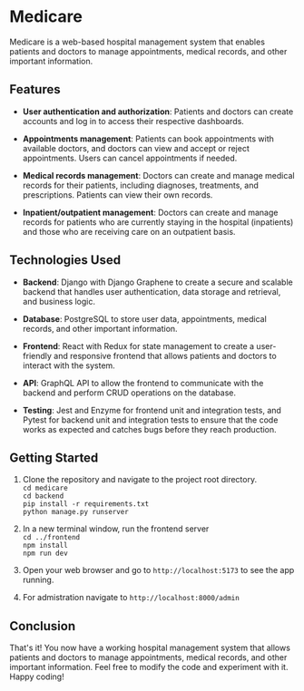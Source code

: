 # Medicare

Medicare is a web-based hospital management system that enables patients and doctors to manage appointments, medical records, and other important information.

## Features

- **User authentication and authorization**: Patients and doctors can create accounts and log in to access their respective dashboards.

- **Appointments management**: Patients can book appointments with available doctors, and doctors can view and accept or reject appointments. Users can cancel appointments if needed.

- **Medical records management**: Doctors can create and manage medical records for their patients, including diagnoses, treatments, and prescriptions. Patients can view their own records.

- **Inpatient/outpatient management**: Doctors can create and manage records for patients who are currently staying in the hospital (inpatients) and those who are receiving care on an outpatient basis.

## Technologies Used

- **Backend**: Django with Django Graphene to create a secure and scalable backend that handles user authentication, data storage and retrieval, and business logic.

- **Database**: PostgreSQL to store user data, appointments, medical records, and other important information.

- **Frontend**: React with Redux for state management to create a user-friendly and responsive frontend that allows patients and doctors to interact with the system.

- **API**: GraphQL API to allow the frontend to communicate with the backend and perform CRUD operations on the database.

- **Testing**: Jest and Enzyme for frontend unit and integration tests, and Pytest for backend unit and integration tests to ensure that the code works as expected and catches bugs before they reach production.

## Getting Started

1. Clone the repository and navigate to the project root directory. <br />
`cd medicare `<br />
`cd backend `<br />
`pip install -r requirements.txt` <br />
`python manage.py runserver`

2. In a new terminal window, run the frontend server <br />
`cd ../frontend` <br />
`npm install` <br />
`npm run dev`


3. Open your web browser and go to `http://localhost:5173` to see the app running.

4. For admistration navigate to `http://localhost:8000/admin`

## Conclusion

That's it! You now have a working hospital management system that allows patients and doctors to manage appointments, medical records, and other important information. Feel free to modify the code and experiment with it. Happy coding!
